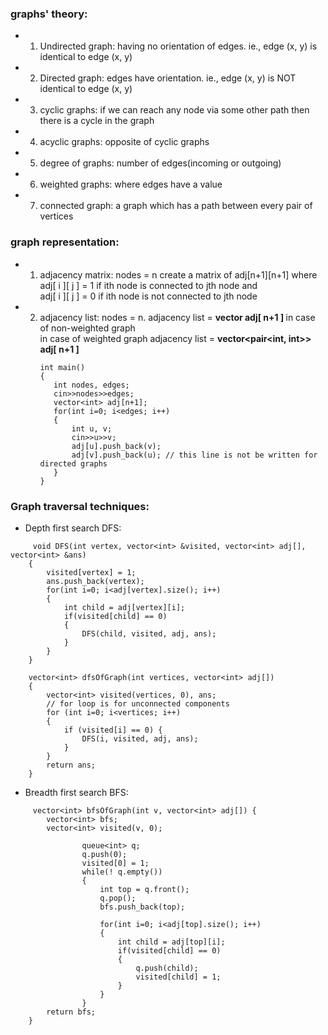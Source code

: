 ### graphs' theory:
* 1. Undirected graph: having no orientation of edges. ie., edge (x, y) is identical to edge (x, y)
* 2. Directed graph: edges have orientation. ie., edge (x, y) is NOT identical to edge (x, y)
* 3. cyclic graphs: if we can reach any node via some other path then there is a cycle in the graph
* 4. acyclic graphs: opposite of cyclic graphs
* 5. degree of graphs: number of edges(incoming or outgoing)
* 6. weighted graphs: where edges have a value
* 7. connected graph: a graph which has a path between every pair of vertices
### graph representation:
* 1. adjacency matrix: nodes = n create a matrix of adj[n+1][n+1] where <br>
     adj[ i ][ j ] = 1 if ith node is connected to jth node and <br>
     adj[ i ][ j ] = 0 if ith node is not connected to jth node <br>
* 2. adjacency list: nodes = n. adjacency list = <b>vector<int> adj[ n+1 ] </b> in case of non-weighted graph <br>
     in case of weighted graph  adjacency list = <b>vector<pair<int, int>> adj[ n+1 ] </b>  
     ```
     int main()
     {
        int nodes, edges;
        cin>>nodes>>edges;
        vector<int> adj[n+1];
        for(int i=0; i<edges; i++)
        {
            int u, v;
            cin>>u>>v;
            adj[u].push_back(v);
            adj[v].push_back(u); // this line is not be written for directed graphs
        }
     }
     ```
### Graph traversal techniques: 
*  Depth first search DFS:     
```
     void DFS(int vertex, vector<int> &visited, vector<int> adj[], vector<int> &ans)
    {
        visited[vertex] = 1;
        ans.push_back(vertex);
        for(int i=0; i<adj[vertex].size(); i++)
        {
            int child = adj[vertex][i];
            if(visited[child] == 0)
            {
                DFS(child, visited, adj, ans);
            }
        }
    }
    
    vector<int> dfsOfGraph(int vertices, vector<int> adj[]) 
    {
        vector<int> visited(vertices, 0), ans;
        // for loop is for unconnected components
        for (int i=0; i<vertices; i++)
        {
            if (visited[i] == 0) {
                DFS(i, visited, adj, ans);
            }
        }
        return ans;
    }   
```
*  Breadth first search BFS:     
```
     vector<int> bfsOfGraph(int v, vector<int> adj[]) {
        vector<int> bfs;
        vector<int> visited(v, 0);
        
                queue<int> q;
                q.push(0);
                visited[0] = 1;
                while(! q.empty())
                {
                    int top = q.front();
                    q.pop();
                    bfs.push_back(top);
                    
                    for(int i=0; i<adj[top].size(); i++)
                    {
                        int child = adj[top][i];
                        if(visited[child] == 0)
                        {
                            q.push(child);
                            visited[child] = 1;
                        }
                    }
                }
        return bfs;
    }    
```
                                                                                                             
     
